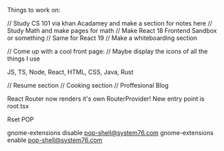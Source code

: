 Things to work on:

// Study CS 101 via khan Acadamey and make a section for notes here
// Study Math and make pages for math
// Make React 18 Frontend Sandbox or something
// Same for React 19
// Make a whiteboarding section

// Come up with a cool front page:
// Maybe display the icons of all the things I use

JS, TS, Node, React, HTML, CSS, Java, Rust

// Resume section
// Cooking section
// Proffesional Blog

React Router now renders it's own RouterProvider!
New entry point is root.tsx

Rset POP

gnome-extensions disable pop-shell@system76.com
gnome-extensions enable pop-shell@system76.com
